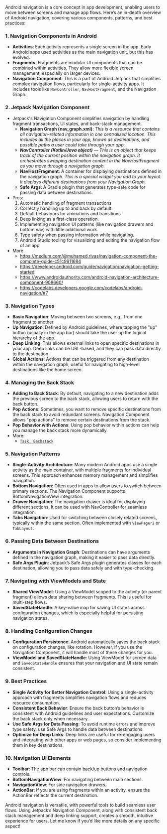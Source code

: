 Android navigation is a core concept in app development, enabling users to move between screens and manage app flows. Here’s an in-depth overview of Android navigation, covering various components, patterns, and best practices:

### 1. **Navigation Components in Android**

- **Activities**: Each activity represents a single screen in the app. Early Android apps used activities as the main navigation unit, but this has evolved.
- **Fragments**: Fragments are modular UI components that can be combined within activities. They allow more flexible screen management, especially on larger devices.
- **Navigation Component**: This is a part of Android Jetpack that simplifies complex navigation flows, particularly for single-activity apps. It includes tools like `NavController`, `NavHostFragment`, and the Navigation Graph.

### 2. **Jetpack Navigation Component**

- Jetpack's Navigation Component simplifies navigation by handling fragment transactions, UI states, and back-stack management.
    - **Navigation Graph (nav_graph.xml)**: *This is a resource that contains all navigation-related information in one centralized location. This includes all the places in your app, known as destinations, and possible paths a user could take through your app.*
    - ***NavController (Kotlin/Java object)** — This is an object that keeps track of the current position within the navigation graph. It orchestrates swapping destination content in the NavHostFragment as you move through a navigation graph.*
    - **NavHostFragment**: A container for displaying destinations defined in the navigation graph. *This is a special widget you add to your layout. It displays different destinations from your Navigation Graph.*
    - **Safe Args**: A Gradle plugin that generates type-safe code for passing data between destinations.
- Pros:
    1. Automatic handling of fragment transactions
    2. Correctly handling up to and back by default.
    3. Default behaviours for animations and transitions
    4. Deep linking as a first-class operation.
    5. Implementing navigation UI patterns (like navigation drawers and bottom nav) with little additional work.
    6. Type safety when passing information while navigating.
    7. Android Studio tooling for visualizing and editing the navigation flow of an app
- More
    - https://medium.com/@muhamed.riyas/navigation-component-the-complete-guide-c51c9911684
    - https://developer.android.com/guide/navigation/navigation-getting-started
    - https://www.androidauthority.com/android-navigation-architecture-component-908660/
    - https://codelabs.developers.google.com/codelabs/android-navigation/#7

### 3. **Navigation Types**

- **Basic Navigation**: Moving between two screens, e.g., from one fragment to another.
- **Up Navigation**: Defined by Android guidelines, where tapping the "up" button (usually in the app bar) should take the user up the logical hierarchy of the app.
- **Deep Linking**: This allows external links to open specific destinations in your app. Deep links can be URL-based, and they can pass data directly to the destination.
- **Global Actions**: Actions that can be triggered from any destination within the navigation graph, useful for navigating to high-level destinations like the home screen.

### 4. **Managing the Back Stack**

- **Adding to Back Stack**: By default, navigating to a new destination adds the previous screen to the back stack, allowing users to return with the back button.
- **Pop Actions**: Sometimes, you want to remove specific destinations from the back stack to avoid redundant screens. Navigation Component allows "pop actions" to remove certain destinations from the stack.
- **Pop Behavior with Actions**: Using pop behavior within actions can help you manage the back stack more dynamically.
- More:
    - [`Task, Backstack`](https://www.notion.so/12f6beb34dd18039b12fc29483cc6bc6?pvs=21)

### 5. **Navigation Patterns**

- **Single-Activity Architecture**: Many modern Android apps use a single activity as the main container, with multiple fragments for individual screens. This approach enhances memory management and simplifies navigation.
- **Bottom Navigation**: Often used in apps to allow users to switch between primary sections. The Navigation Component supports BottomNavigationView integration.
- **Drawer Navigation**: The navigation drawer is ideal for displaying different sections. It can be used with NavController for seamless integration.
- **Tabs Navigation**: Used for switching between closely related screens, typically within the same section. Often implemented with `ViewPager2` or `TabLayout`.

### 6. **Passing Data Between Destinations**

- **Arguments in Navigation Graph**: Destinations can have arguments defined in the navigation graph, making it easier to pass data directly.
- **Safe Args Plugin**: Jetpack’s Safe Args plugin generates classes for each destination, allowing you to pass data safely and with type-checking.

### 7. **Navigating with ViewModels and State**

- **Shared ViewModel**: Using a ViewModel scoped to the activity (or parent fragment) allows data sharing between fragments. This is useful for multi-step flows.
- **SavedStateHandle**: A key-value map for saving UI states across configuration changes, which is especially helpful for persisting navigation states.

### 8. **Handling Configuration Changes**

- **Configuration Persistence**: Android automatically saves the back stack on configuration changes, like rotation. However, if you use the Navigation Component, it will handle most of these changes for you.
- **ViewModel and SavedStateHandle**: Using ViewModel for screen data and `SavedStateHandle` ensures that your navigation and UI state remain consistent.

### 9. **Best Practices**

- **Single Activity for Better Navigation Control**: Using a single-activity approach with fragments simplifies navigation flows and reduces resource consumption.
- **Consistent Back Behavior**: Ensure the back button’s behavior is consistent with Android guidelines and user expectations. Customize the back stack only when necessary.
- **Use Safe Args for Data Passing**: To avoid runtime errors and improve type safety, use Safe Args to handle data between destinations.
- **Optimize for Deep Links**: Deep links are useful for re-engaging users and integrating with other apps or web pages, so consider implementing them in key destinations.

### 10. **Navigation UI Elements**

- **Toolbar**: The app bar can contain back/up buttons and navigation controls.
- **BottomNavigationView**: For navigating between main sections.
- **NavigationView**: For side navigation drawers.
- **ActionBar**: If you are using fragments within an activity, ensure the ActionBar reflects the current destination.

Android navigation is versatile, with powerful tools to build seamless user flows. Using Jetpack’s Navigation Component, along with consistent back stack management and deep linking support, creates a smooth, intuitive experience for users. Let me know if you’d like more details on any specific aspect!